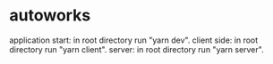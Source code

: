 # autoworks

application start: in root directory run "yarn dev".
client side: in root directory run "yarn client".
server: in root directory run "yarn server".

